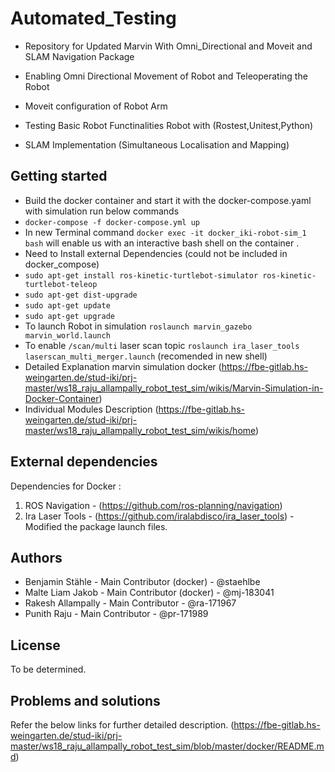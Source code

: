 # Automated_Testing

- Repository for Updated Marvin With Omni_Directional and Moveit and SLAM Navigation Package

- Enabling Omni Directional Movement of Robot and Teleoperating the Robot

- Moveit configuration of Robot Arm
 
- Testing Basic Robot Functinalities Robot with (Rostest,Unitest,Python)

- SLAM Implementation (Simultaneous Localisation and Mapping)

## Getting started
- Build the docker container and start it with the docker-compose.yaml with simulation run below commands
- `docker-compose -f docker-compose.yml up`
- In new Terminal command `docker exec -it docker_iki-robot-sim_1 bash` will enable us with an interactive bash shell on the container .
- Need to Install external Dependencies (could not be included in docker_compose)
- `sudo apt-get install ros-kinetic-turtlebot-simulator ros-kinetic-turtlebot-teleop`
- `sudo apt-get dist-upgrade`
- `sudo apt-get update`
- `sudo apt-get upgrade`
- To launch Robot in simulation `roslaunch marvin_gazebo marvin_world.launch`
- To enable `/scan/multi` laser scan topic `roslaunch ira_laser_tools laserscan_multi_merger.launch` (recomended in new shell)
- Detailed Explanation marvin simulation docker (https://fbe-gitlab.hs-weingarten.de/stud-iki/prj-master/ws18_raju_allampally_robot_test_sim/wikis/Marvin-Simulation-in-Docker-Container)
- Individual Modules Description (https://fbe-gitlab.hs-weingarten.de/stud-iki/prj-master/ws18_raju_allampally_robot_test_sim/wikis/home) 

## External dependencies
Dependencies for Docker :

1. ROS Navigation - (https://github.com/ros-planning/navigation)
2. Ira Laser Tools - (https://github.com/iralabdisco/ira_laser_tools) - Modified the package launch files.


## Authors
- Benjamin Stähle - Main Contributor (docker) - @staehlbe
- Malte Liam Jakob - Main Contributor (docker) - @mj-183041
- Rakesh Allampally - Main Contributor - @ra-171967
- Punith Raju - Main Contributor - @pr-171989 

## License
To be determined.

## Problems and solutions 
Refer the below links for further detailed description.
(https://fbe-gitlab.hs-weingarten.de/stud-iki/prj-master/ws18_raju_allampally_robot_test_sim/blob/master/docker/README.md)

